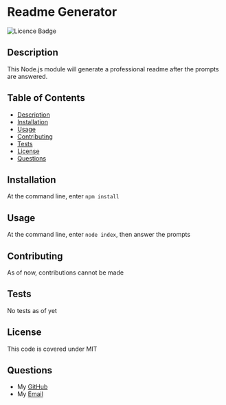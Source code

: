 
# Readme Generator


![Licence Badge](https://img.shields.io/static/v1?label=License&message=MIT&color=blue)


## Description
This Node.js module will generate a professional readme after the prompts are answered.

## Table of Contents
- [Description](#description)
- [Installation](#installation)
- [Usage](#usage)
- [Contributing](#contributing)
- [Tests](#tests)
- [License](#license)
- [Questions](#questions)


## Installation
At the command line, enter `npm install`


## Usage
At the command line, enter `node index`, then answer the prompts

    
## Contributing
As of now, contributions cannot be made

    
## Tests
No tests as of yet

    
## License
This code is covered under MIT

    
## Questions
- My [GitHub](https://github.com/Bycicleace)
- My [Email](mailto:elliott.kvamme@gmail.com)
